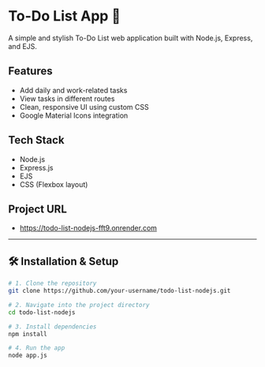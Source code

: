 # To-Do List App 📝

A simple and stylish To-Do List web application built with Node.js, Express, and EJS.

## Features
- Add daily and work-related tasks
- View tasks in different routes
- Clean, responsive UI using custom CSS
- Google Material Icons integration

## Tech Stack
- Node.js
- Express.js
- EJS
- CSS (Flexbox layout)


## Project URL
- https://todo-list-nodejs-fft9.onrender.com
---

## 🛠️ Installation & Setup

```bash
# 1. Clone the repository
git clone https://github.com/your-username/todo-list-nodejs.git

# 2. Navigate into the project directory
cd todo-list-nodejs

# 3. Install dependencies
npm install

# 4. Run the app
node app.js
